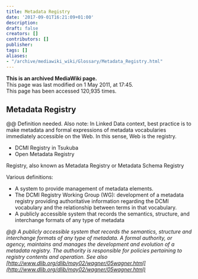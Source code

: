 ```yaml
---
title: Metadata Registry
date: '2017-09-01T16:21:09+01:00'
description: 
draft: false
creators: []
contributors: []
publisher: 
tags: []
aliases:
- "/archive/mediawiki_wiki/Glossary/Metadata_Registry.html"
---
```


 **This is an archived MediaWiki page.**  
This page was last modified on 1 May 2011, at 17:45.  
This page has been accessed 120,935 times.

## Metadata Registry 

@@ Definition needed. Also note: In Linked Data context, best practice is to make metadata and formal expressions of metadata vocabularies immediately accessible on the Web. In this sense, Web is the registry.

- DCMI Registry in Tsukuba
- Open Metadata Registry

Registry, also known as Metadata Registry or Metadata Schema Registry

Various definitions:

- A system to provide management of metadata elements. 
- The DCMI Registry Working Group (WG): development of a metadata registry providing authoritative information regarding the DCMI vocabulary and the relationship between terms in that vocabulary.
- A publicly accessible system that records the semantics, structure, and interchange formats of any type of metadata

_@@ A publicly accessible system that records the semantics, structure and interchange formats of any type of metadata. A formal authority, or agency, maintains and manages the development and evolution of a metadata registry. The authority is responsible for policies pertaining to registry contents and operation. See also [http://www.dlib.org/dlib/may02/wagner/05wagner.html](http://www.dlib.org/dlib/may02/wagner/05wagner.html)_

